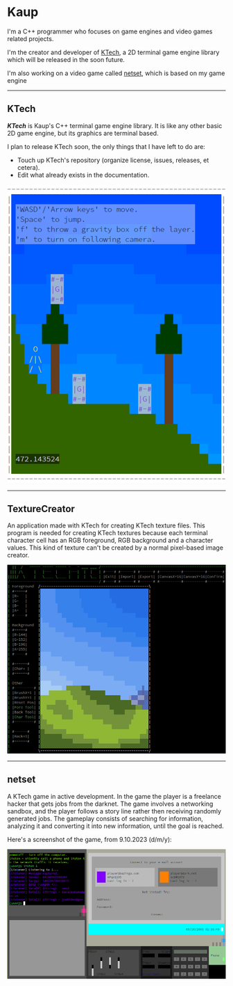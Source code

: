 # Kaup

I'm a C++ programmer who focuses on game engines and video games related projects.

I'm the creator and developer of [KTech](#ktech), a 2D terminal game engine library which will be released in the soon future.

I'm also working on a video game called [netset](#netset), which is based on my game engine

---

## KTech

***KTech*** is Kaup's C++ terminal game engine library. It is like any other basic 2D game engine, but its graphics are terminal based.

I plan to release KTech soon, the only things that I have left to do are:

 - Touch up KTech's repository (organize license, issues, releases, et cetera).
 - Edit what already exists in the documentation.

![KTech Small Game](simpleplatform1_10-11-23.png)

---

## TextureCreator

An application made with KTech for creating KTech texture files. This program is needed for creating KTech textures because each terminal character cell has an RGB foreground, RGB background and a character values. This kind of texture can't be created by a normal pixel-based image creator.

![TextureCreator Screenshot](texturecreatorscreenshot.png)

---

## netset

A KTech game in active development. In the game the player is a freelance hacker that gets jobs from the darknet. The game involves a networking sandbox, and the player follows a story line rather then receiving randomly generated jobs. The gameplay consists of searching for information, analyzing it and converting it into new information, until the goal is reached.

Here's a screenshot of the game, from 9.10.2023 (d/m/y):

![netset screenshot from 9.10.2023](netset-9.10.2023.png)
